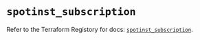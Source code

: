 # `spotinst_subscription`

Refer to the Terraform Registory for docs: [`spotinst_subscription`](https://registry.terraform.io/providers/spotinst/spotinst/1.158.0/docs/resources/subscription).
